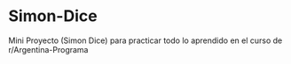 # Simon-Dice
 Mini Proyecto (Simon Dice) para practicar todo lo aprendido en el curso de r/Argentina-Programa

